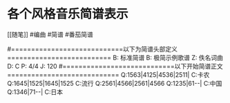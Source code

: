 # 各个风格音乐简谱表示
[[随笔]]
#编曲 #简谱 #番茄简谱

#============================以下为简谱头部定义==========================
B: 标准简谱
B: 极简示例歌谱
Z: 佚名词曲
D: C
P: 4/4
J: 120
#============================以下开始简谱正文============================
Q:1563|4125|4536|2511|
C:卡农
Q:1645|1525|1645|1525
C:流行
Q:2561|4566|2561|4566
Q:1235|61--|
C:中国
Q:1346|71--|
C:日本

